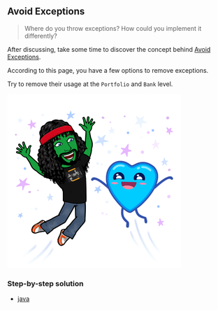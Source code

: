 ## Avoid Exceptions
> Where do you throw exceptions? How could you implement it differently?

After discussing, take some time to discover the concept behind [Avoid Exceptions](https://xtrem-tdd.netlify.app/Flavours/avoid-exceptions).

According to this page, you have a few options to remove exceptions.

Try to remove their usage at the `Portfolio` and `Bank` level.

![No exception](../../docs/img/no-exception.png)

### Step-by-step solution
- [java](../step-by-steps/06.no-exception-authorized.md)
